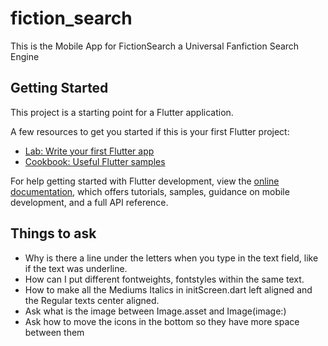 # fiction_search

This is the Mobile App for FictionSearch a Universal Fanfiction Search Engine

## Getting Started

This project is a starting point for a Flutter application.

A few resources to get you started if this is your first Flutter project:

- [Lab: Write your first Flutter app](https://docs.flutter.dev/get-started/codelab)
- [Cookbook: Useful Flutter samples](https://docs.flutter.dev/cookbook)

For help getting started with Flutter development, view the
[online documentation](https://docs.flutter.dev/), which offers tutorials,
samples, guidance on mobile development, and a full API reference.

## Things to ask
- Why is there a line under the letters when you type in the text field, like if the text was underline.
- How can I put different fontweights, fontstyles within the same text.
- How to make all the Mediums Italics in initScreen.dart left aligned and the Regular texts center aligned.
- Ask what is the image between Image.asset and Image(image:)
- Ask how to move the icons in the bottom so they have more space between them
